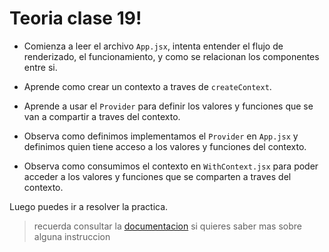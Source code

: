 # Teoria clase 19!

- Comienza a leer el archivo `App.jsx`, intenta entender el flujo de renderizado, el funcionamiento, y como se relacionan los componentes entre si.

- Aprende como crear un contexto a traves de `createContext`.

- Aprende a usar el `Provider` para definir los valores y funciones que se van a compartir a traves del contexto.

- Observa como definimos implementamos el `Provider` en `App.jsx` y definimos quien tiene acceso a los valores y funciones del contexto.

- Observa como consumimos el contexto en `WithContext.jsx` para poder acceder a los valores y funciones que se comparten a traves del contexto.

Luego puedes ir a resolver la practica.

> recuerda consultar la [documentacion](/doc/externalLinks.md#clase-19-context) si quieres saber mas sobre alguna instruccion
